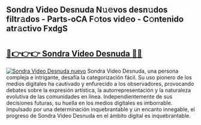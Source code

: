 ## Sondra Video Desnuda N𝚞𝚎vos desn𝚞dos filtr𝚊dos - Parts-oCA F𝚘tos vid𝚎o - C𝚘ntenido atr𝚊ctivo FxdgS

# <h2><a href="http://mbdhrd5.tromn.icu/?c=Sondra+Video+Desnuda">🔗👉👉👉 Sondra Video Desnuda 🔗🔗</a></h2>

[![Sondra Video Desnuda nuevo](https://i.imgur.com/pEAQMta.gif)](http://mbdhrd5.tromn.icu/?c=Sondra+Video+Desnuda)
Sondra Video Desnuda, una persona compleja e intrigante, desafía la categorización fácil. Su uso pionero de los medios digitales ha cautivado y enfurecido a los observadores, provocando debates sobre la expresión artística, la autorrepresentación y la naturaleza evolutiva de las comunidades en línea. Independientemente de sus decisiones futuras, su huella en los medios digitales es imborrable. Impulsado por una determinación inquebrantable y un encanto innegable, el progreso de Sondra Video Desnuda en el ámbito digital es inquebrantable.

